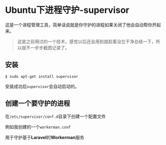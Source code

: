 # Ubuntu下进程守护-supervisor

这是一个进程管理工具，简单话说就是你守护的进程如果关闭了他会自动帮你开起来。

> 这是之前用过的一个技术，感觉以后还会用到就趁着没忘干净总结一下，所以就不一步步截图记录了。

## 安装

```SHELL
$ sudo apt-get install supervisor
```



安装成功后`supervisor`会自动启动的。



## 创建一个要守护的进程



在`/etc/supervisor/conf.d`目录下创建一个配置文件

例如我创建的一个`workerman.conf`

用于守护基于**Laravel**的**Workerman**服务

